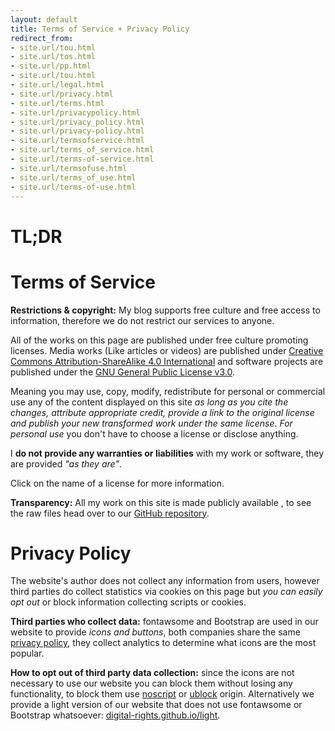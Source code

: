 ```yaml
---
layout: default
title: Terms of Service + Privacy Policy
redirect_from:
- site.url/tou.html
- site.url/tos.html
- site.url/pp.html
- site.url/tou.html
- site.url/legal.html
- site.url/privacy.html
- site.url/terms.html
- site.url/privacypolicy.html
- site.url/privacy_policy.html
- site.url/privacy-policy.html
- site.url/termsofservice.html
- site.url/terms_of_service.html
- site.url/terms-of-service.html
- site.url/termsofuse.html
- site.url/terms_of_use.html
- site.url/terms-of-use.html
---
```


# TL;DR




# Terms of Service

**Restrictions & copyright:** My blog supports free culture and free access to information, therefore we do not restrict our services to anyone.

All of the works on this page are published under free culture promoting licenses. Media works (Like articles or videos) are published under [Creative Commons Attribution-ShareAlike 4.0 International](https://creativecommons.org/licenses/by-sa/4.0/) and software projects are published under the [GNU General Public License v3.0](https://www.gnu.org/licenses/quick-guide-gplv3.html).

Meaning you may use, copy, modify, redistribute for personal or commercial use any of the content displayed on this site *as long as you cite the changes, attribute appropriate credit, provide a link to the original license and publish your new transformed work under the same license*. _For personal use_ you don't have to choose a license or disclose anything.

I **do not provide any warranties or liabilities** with my work or software, they are provided _"as they are"_.

Click on the name of a license for more information.

**Transparency:** All my work on this site is made publicly available , to see the raw files head over to our [GitHub repository](https://github.com/alex-esc/posts).



# Privacy Policy

The website's author does not collect any information from users, however third parties do collect statistics via cookies on this page but _you can easily opt out_ or block information collecting scripts or cookies.

**Third parties who collect data:** fontawsome and Bootstrap are used in our website to provide _icons and buttons_, both companies share the same [privacy policy](https://www.bootstrapcdn.com/privacy-policy/), they collect analytics to determine what icons are the most popular.

**How to opt out of third party data collection:** since the icons are not necessary to use our website you can block them without losing any functionality, to block them use [noscript](https://github.com/hackademix/noscript/) or [ublock](https://github.com/gorhill/uBlock) origin. Alternatively we provide a light version of our website that does not use fontawsome or Bootstrap whatsoever: [digital-rights.github.io/light](https://digital-rights.github.io/light/).
